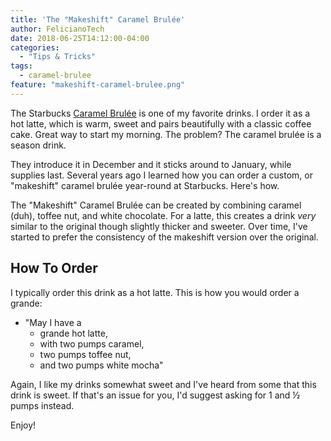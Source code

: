 ```yaml
---
title: 'The "Makeshift" Caramel Brulée'
author: FelicianoTech
date: 2018-06-25T14:12:00-04:00
categories:
  - "Tips & Tricks"
tags:
  - caramel-brulee
feature: "makeshift-caramel-brulee.png"
---
```

The Starbucks [Caramel Brulée][caramel-brulee] is one of my favorite drinks.
I order it as a hot latte, which is warm, sweet and pairs beautifully with a classic coffee cake.
Great way to start my morning.
The problem? The caramel brulée is a season drink.

They introduce it in December and it sticks around to January, while supplies last.
Several years ago I learned how you can order a custom, or "makeshift" caramel brulée year-round at Starbucks.
Here's how.

<!--more-->

The "Makeshift" Caramel Brulée can be created by combining caramel (duh), toffee nut, and white chocolate.
For a latte, this creates a drink *very* similar to the original though slightly thicker and sweeter.
Over time, I've started to prefer the consistency of the makeshift version over the original.

## How To Order

I typically order this drink as a hot latte.
This is how you would order a grande:

- "May I have a
  - grande hot latte,
  - with two pumps caramel,
  - two pumps toffee nut,
  - and two pumps white mocha"

Again, I like my drinks somewhat sweet and I've heard from some that this drink is sweet.
If that's an issue for you, I'd suggest asking for 1 and ½ pumps instead.

Enjoy!



[caramel-brulee]: https://www.starbucks.com/menu/drinks/espresso/caramel-brul%C3%A9e-latte
